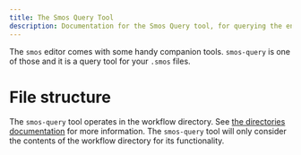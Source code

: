 ```yaml
---
title: The Smos Query Tool
description: Documentation for the Smos Query tool, for querying the entries in your workflow
---
```


The `smos` editor comes with some handy companion tools.
`smos-query` is one of those and it is a query tool for your `.smos` files.

# File structure

The `smos-query` tool operates in the workflow directory.
See [the directories documentation](/directories) for more information.
The `smos-query` tool will only consider the contents of the workflow directory for its functionality.
